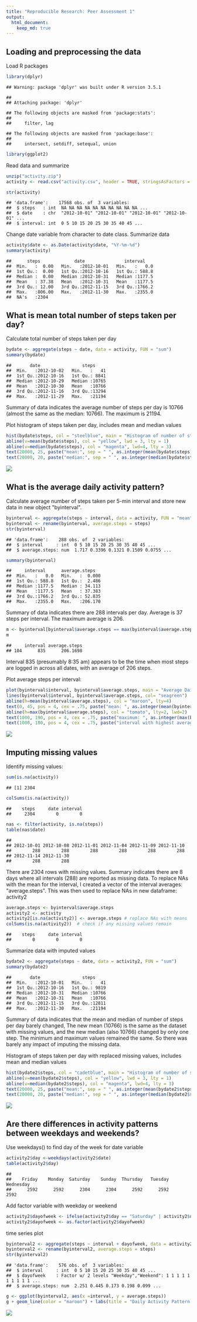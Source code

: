 ```yaml
---
title: "Reproducible Research: Peer Assessment 1"
output: 
  html_document:
    keep_md: true
---
```



## Loading and preprocessing the data

Load R packages

```r
library(dplyr)
```

```
## Warning: package 'dplyr' was built under R version 3.5.1
```

```
## 
## Attaching package: 'dplyr'
```

```
## The following objects are masked from 'package:stats':
## 
##     filter, lag
```

```
## The following objects are masked from 'package:base':
## 
##     intersect, setdiff, setequal, union
```

```r
library(ggplot2)
```

Read data and summarize


```r
unzip("activity.zip")
activity <- read.csv("activity.csv", header = TRUE, stringsAsFactors = FALSE)
```


```r
str(activity)
```

```
## 'data.frame':	17568 obs. of  3 variables:
##  $ steps   : int  NA NA NA NA NA NA NA NA NA NA ...
##  $ date    : chr  "2012-10-01" "2012-10-01" "2012-10-01" "2012-10-01" ...
##  $ interval: int  0 5 10 15 20 25 30 35 40 45 ...
```

Change date variable from character to date class. Summarize data

```r
activity$date <- as.Date(activity$date, "%Y-%m-%d")
summary(activity)
```

```
##      steps             date               interval     
##  Min.   :  0.00   Min.   :2012-10-01   Min.   :   0.0  
##  1st Qu.:  0.00   1st Qu.:2012-10-16   1st Qu.: 588.8  
##  Median :  0.00   Median :2012-10-31   Median :1177.5  
##  Mean   : 37.38   Mean   :2012-10-31   Mean   :1177.5  
##  3rd Qu.: 12.00   3rd Qu.:2012-11-15   3rd Qu.:1766.2  
##  Max.   :806.00   Max.   :2012-11-30   Max.   :2355.0  
##  NA's   :2304
```

## What is mean total number of steps taken per day?

Calculate total number of steps taken per day

```r
bydate <- aggregate(steps ~ date, data = activity, FUN = "sum")
summary(bydate)
```

```
##       date                steps      
##  Min.   :2012-10-02   Min.   :   41  
##  1st Qu.:2012-10-16   1st Qu.: 8841  
##  Median :2012-10-29   Median :10765  
##  Mean   :2012-10-30   Mean   :10766  
##  3rd Qu.:2012-11-16   3rd Qu.:13294  
##  Max.   :2012-11-29   Max.   :21194
```
Summary of data indicates the average number of steps per day is 10766 (almost the same as the median: 10766). The maximum is 21194.

Plot histogram of steps taken per day, includes mean and median values


```r
hist(bydate$steps, col = "steelblue", main = "Histogram of number of steps taken per day", xlab = "Number of Steps")
abline(v=mean(bydate$steps), col = "yellow", lwd = 3, lty = 1)
abline(v=median(bydate$steps), col = "magenta", lwd=4, lty = 3)
text(20000, 25, paste("mean:", sep = " ", as.integer(mean(bydate$steps))), pos = 4)
text(20000, 20, paste("median:", sep = " ", as.integer(median(bydate$steps))), pos = 4)
```

![](PA1_template_files/figure-html/stephistorgram-1.png)<!-- -->


## What is the average daily activity pattern?

Calculate average number of steps taken per 5-min interval and store new data in new object "byinterval".


```r
byinterval <- aggregate(steps ~ interval, data = activity, FUN = "mean")
byinterval <- rename(byinterval, average.steps = steps)
str(byinterval)
```

```
## 'data.frame':	288 obs. of  2 variables:
##  $ interval     : int  0 5 10 15 20 25 30 35 40 45 ...
##  $ average.steps: num  1.717 0.3396 0.1321 0.1509 0.0755 ...
```

```r
summary(byinterval)
```

```
##     interval      average.steps    
##  Min.   :   0.0   Min.   :  0.000  
##  1st Qu.: 588.8   1st Qu.:  2.486  
##  Median :1177.5   Median : 34.113  
##  Mean   :1177.5   Mean   : 37.383  
##  3rd Qu.:1766.2   3rd Qu.: 52.835  
##  Max.   :2355.0   Max.   :206.170
```

Summary of data indicates there are 288 intervals per day. Average is 37 steps per interval. The maximum average is 206.  

```r
m <- byinterval[byinterval$average.steps == max(byinterval$average.steps),]
m
```

```
##     interval average.steps
## 104      835      206.1698
```

Interval 835 (presumably 8:35 am) appears to be the time when most steps are logged in across all dates, with an average of 206 steps.

Plot average steps per interval:


```r
plot(byinterval$interval, byinterval$average.steps, main = "Average Daily Pattern", ylab = "Average Steps per Interval", xlab = "5-minute Interval", las = 1, cex.axis = .8, type = "l")
lines(byinterval$interval, byinterval$average.steps, col= "seagreen")
abline(h=mean(byinterval$average.steps), col = "maroon", lty=4)
text(0, 45, pos = 4, cex = .75, paste("mean: ", as.integer(mean(byinterval$average.steps))))
abline(h=max(byinterval$average.steps), col = "tomato", lty=2, lwd=2)
text(1000, 190, pos = 4, cex = .75, paste("maximum: ", as.integer(max(byinterval$average.steps))))
text(1000, 180, pos = 4, cex = .75, paste("interval with highest average: ", m[,1]))
```

![](PA1_template_files/figure-html/intervalhistogram-1.png)<!-- -->

## Imputing missing values

Identify missing values:


```r
sum(is.na(activity))
```

```
## [1] 2304
```

```r
colSums(is.na(activity))
```

```
##    steps     date interval 
##     2304        0        0
```

```r
nas <- filter(activity, is.na(steps))
table(nas$date)
```

```
## 
## 2012-10-01 2012-10-08 2012-11-01 2012-11-04 2012-11-09 2012-11-10 
##        288        288        288        288        288        288 
## 2012-11-14 2012-11-30 
##        288        288
```

There are 2304 rows with missing values. Summary indicates there are 8 days where all intervals (288) are reported as missing data. To replace NAs with the mean for the interval, I created a vector of the interval averages: "average.steps". This was then used to replace NAs in new dataframe: activity2


```r
average.steps <- byinterval$average.steps
activity2 <- activity
activity2[is.na(activity2)] <- average.steps # replace NAs with means
colSums(is.na(activity2))  # check if any missing values remain
```

```
##    steps     date interval 
##        0        0        0
```

Summarize data with imputed values


```r
bydate2 <- aggregate(steps ~ date, data = activity2, FUN = "sum")
summary(bydate2)
```

```
##       date                steps      
##  Min.   :2012-10-01   Min.   :   41  
##  1st Qu.:2012-10-16   1st Qu.: 9819  
##  Median :2012-10-31   Median :10766  
##  Mean   :2012-10-31   Mean   :10766  
##  3rd Qu.:2012-11-15   3rd Qu.:12811  
##  Max.   :2012-11-30   Max.   :21194
```

Summary of data indicates that the mean and median of number of steps per day barely changed, The new mean (10766) is the same as the dataset with missing values, and the new median (also 10766) changed by only one step. The minimum and maximum values remained the same. So there was barely any impact of imputing the missing data.

Histogram of steps taken per day with replaced missing values, includes mean and median values


```r
hist(bydate2$steps, col = "cadetblue", main = "Histogram of number of steps taken per day", sub = "(missing values replaced by mean of interval)", cex.sub=.8, xlab = "Number of Steps")
abline(v=mean(bydate2$steps), col = "yellow", lwd = 3, lty = 1)
abline(v=median(bydate2$steps), col = "magenta", lwd=4, lty = 3)
text(20000, 25, paste("mean:", sep = " ", as.integer(mean(bydate2$steps))), pos = 4)
text(20000, 20, paste("median:", sep = " ", as.integer(median(bydate2$steps))), pos = 4)
```

![](PA1_template_files/figure-html/stephist2-1.png)<!-- -->


## Are there differences in activity patterns between weekdays and weekends?
Use weekdays() to find day of the week for date variable


```r
activity2$day <-weekdays(activity2$date)
table(activity2$day)
```

```
## 
##    Friday    Monday  Saturday    Sunday  Thursday   Tuesday Wednesday 
##      2592      2592      2304      2304      2592      2592      2592
```

Add factor variable with weekday or weekend


```r
activity2$dayofweek <- ifelse(activity2$day == "Saturday" | activity2$day == "Sunday", "Weekend", "Weekday")
activity2$dayofweek <- as.factor(activity2$dayofweek)
```

time series plot

```r
byinterval2 <- aggregate(steps ~ interval + dayofweek, data = activity2, FUN = "mean")
byinterval2 <- rename(byinterval2, average.steps = steps)
str(byinterval2)
```

```
## 'data.frame':	576 obs. of  3 variables:
##  $ interval     : int  0 5 10 15 20 25 30 35 40 45 ...
##  $ dayofweek    : Factor w/ 2 levels "Weekday","Weekend": 1 1 1 1 1 1 1 1 1 1 ...
##  $ average.steps: num  2.251 0.445 0.173 0.198 0.099 ...
```


```r
g <- ggplot(byinterval2, aes(x =interval, y = average.steps))
g + geom_line(color = "maroon") + labs(title = "Daily Activity Pattern: Weekday vs. Weekend", x = "Interval", y = "Average Steps") + facet_grid(dayofweek ~ .)
```

![](PA1_template_files/figure-html/panelplot-1.png)<!-- -->
